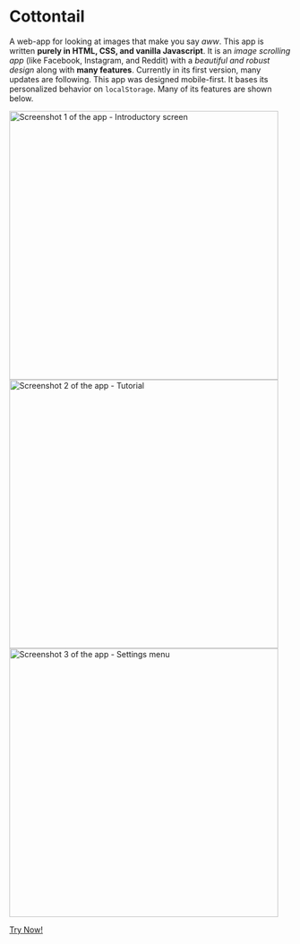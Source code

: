 # Cottontail
A web-app for looking at images that make you say *aww*. This app is written **purely in HTML, CSS, and vanilla Javascript**.  It is an *image scrolling app* (like Facebook, Instagram, and Reddit) with a *beautiful and robust design* along with **many features**. Currently in its first version, many updates are following. This app was designed mobile-first. It bases its personalized behavior on `localStorage`. Many of its features are shown below.

<img src="https://i.imgur.com/hnzyoWVl.png" alt="Screenshot 1 of the app - Introductory screen" title="Introductory screen" height="480px"> <img src="https://imgur.com/tyABiqsl.png" alt="Screenshot 2 of the app - Tutorial" title="Tutorial" height="480px"> <img src="https://imgur.com/7oI7qoel.png" alt="Screenshot 3 of the app - Settings menu" title="Settings menu" height="480px">

[Try Now!](https://mmaismma.github.io/cottontail)
